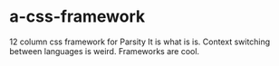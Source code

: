 # a-css-framework
12 column css framework for Parsity
It is what is is. Context switching between languages is weird. Frameworks are cool.
